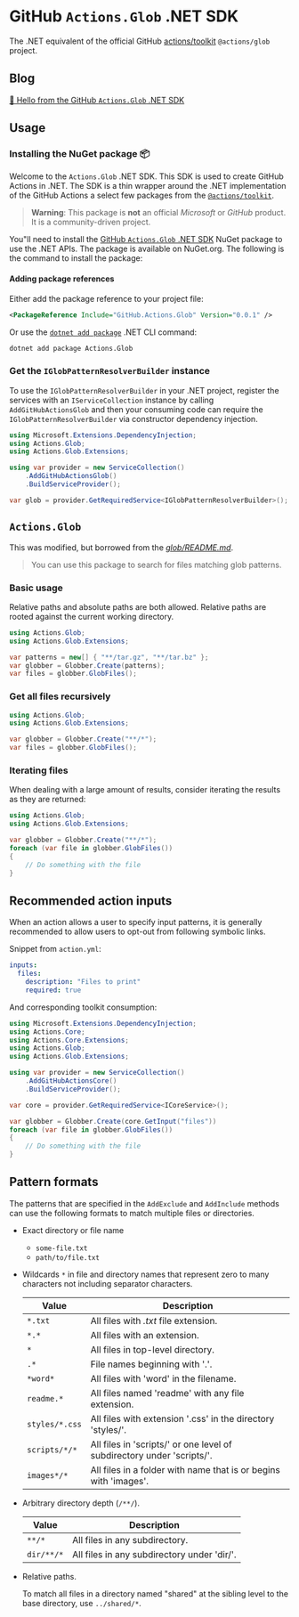 # GitHub `Actions.Glob` .NET SDK

The .NET equivalent of the official GitHub [actions/toolkit](https://github.com/actions/toolkit) `@actions/glob` project.

## Blog

[🔗 Hello from the GitHub `Actions.Glob` .NET SDK](https://davidpine.net/blog/github-actions-sdk)

## Usage

### Installing the NuGet package 📦

Welcome to the `Actions.Glob` .NET SDK. This SDK is used to create GitHub Actions in .NET. The SDK is a thin wrapper around the .NET implementation of the GitHub Actions a select few packages from the [`@actions/toolkit`](https://github.com/actions/toolkit).

> **Warning**:
> This package is **not** an official _Microsoft_ or _GitHub_ product. It is a community-driven project.

You"ll need to install the [GitHub `Actions.Glob` .NET SDK](https://www.nuget.org/packages/Actions.Glob) NuGet package to use the .NET APIs. The package is available on NuGet.org. The following is the command to install the package:

#### Adding package references

Either add the package reference to your project file:

```xml
<PackageReference Include="GitHub.Actions.Glob" Version="0.0.1" />
```

Or use the [`dotnet add package`](https://learn.microsoft.com/dotnet/core/tools/dotnet-add-package) .NET CLI command:

```bash
dotnet add package Actions.Glob
```

### Get the `IGlobPatternResolverBuilder` instance

To use the `IGlobPatternResolverBuilder` in your .NET project, register the services with an `IServiceCollection` instance by calling `AddGitHubActionsGlob` and then your consuming code can require the `IGlobPatternResolverBuilder` via constructor dependency injection.

```csharp
using Microsoft.Extensions.DependencyInjection;
using Actions.Glob;
using Actions.Glob.Extensions;

using var provider = new ServiceCollection()
    .AddGitHubActionsGlob()
    .BuildServiceProvider();

var glob = provider.GetRequiredService<IGlobPatternResolverBuilder>();
```

## `Actions.Glob`

This was modified, but borrowed from the [_glob/README.md_](https://github.com/actions/toolkit/blob/main/packages/glob/README.md).

> You can use this package to search for files matching glob patterns.

### Basic usage

Relative paths and absolute paths are both allowed. Relative paths are rooted against the current working directory.

```csharp
using Actions.Glob;
using Actions.Glob.Extensions;

var patterns = new[] { "**/tar.gz", "**/tar.bz" };
var globber = Globber.Create(patterns);
var files = globber.GlobFiles();
```

### Get all files recursively

```csharp
using Actions.Glob;
using Actions.Glob.Extensions;

var globber = Globber.Create("**/*");
var files = globber.GlobFiles();
```

### Iterating files

When dealing with a large amount of results, consider iterating the results as they are returned:

```csharp
using Actions.Glob;
using Actions.Glob.Extensions;

var globber = Globber.Create("**/*");
foreach (var file in globber.GlobFiles())
{
    // Do something with the file
}
```

## Recommended action inputs

When an action allows a user to specify input patterns, it is generally recommended to
allow users to opt-out from following symbolic links.

Snippet from `action.yml`:

```yaml
inputs:
  files:
    description: "Files to print"
    required: true
```

And corresponding toolkit consumption:

```csharp
using Microsoft.Extensions.DependencyInjection;
using Actions.Core;
using Actions.Core.Extensions;
using Actions.Glob;
using Actions.Glob.Extensions;

using var provider = new ServiceCollection()
    .AddGitHubActionsCore()
    .BuildServiceProvider();

var core = provider.GetRequiredService<ICoreService>();

var globber = Globber.Create(core.GetInput("files"))
foreach (var file in globber.GlobFiles())
{
    // Do something with the file
}
```

## Pattern formats

The patterns that are specified in the `AddExclude` and `AddInclude` methods can use the following formats to match multiple files or directories.

- Exact directory or file name
  
  - `some-file.txt`
  - `path/to/file.txt`

- Wildcards `*` in file and directory names that represent zero to many characters not including separator characters.

    | Value          | Description                                                            |
    |----------------|------------------------------------------------------------------------|
    | `*.txt`        | All files with *.txt* file extension.                                  |
    | `*.*`          | All files with an extension.                                           |
    | `*`            | All files in top-level directory.                                      |
    | `.*`           | File names beginning with '.'.                                         |
    | `*word*`       | All files with 'word' in the filename.                                 |
    | `readme.*`     | All files named 'readme' with any file extension.                      |
    | `styles/*.css` | All files with extension '.css' in the directory 'styles/'.            |
    | `scripts/*/*`  | All files in 'scripts/' or one level of subdirectory under 'scripts/'. |
    | `images*/*`    | All files in a folder with name that is or begins with 'images'.       |

- Arbitrary directory depth (`/**/`).

    | Value      | Description                                 |
    |------------|---------------------------------------------|
    | `**/*`     | All files in any subdirectory.              |
    | `dir/**/*` | All files in any subdirectory under 'dir/'. |

- Relative paths.

    To match all files in a directory named "shared" at the sibling level to the base directory, use `../shared/*`.